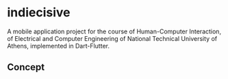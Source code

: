 # indiecisive

A mobile application project for the course of Human-Computer Interaction, of Electrical and Computer Engineering of National Technical University of Athens, implemented in Dart-Flutter.

## Concept
